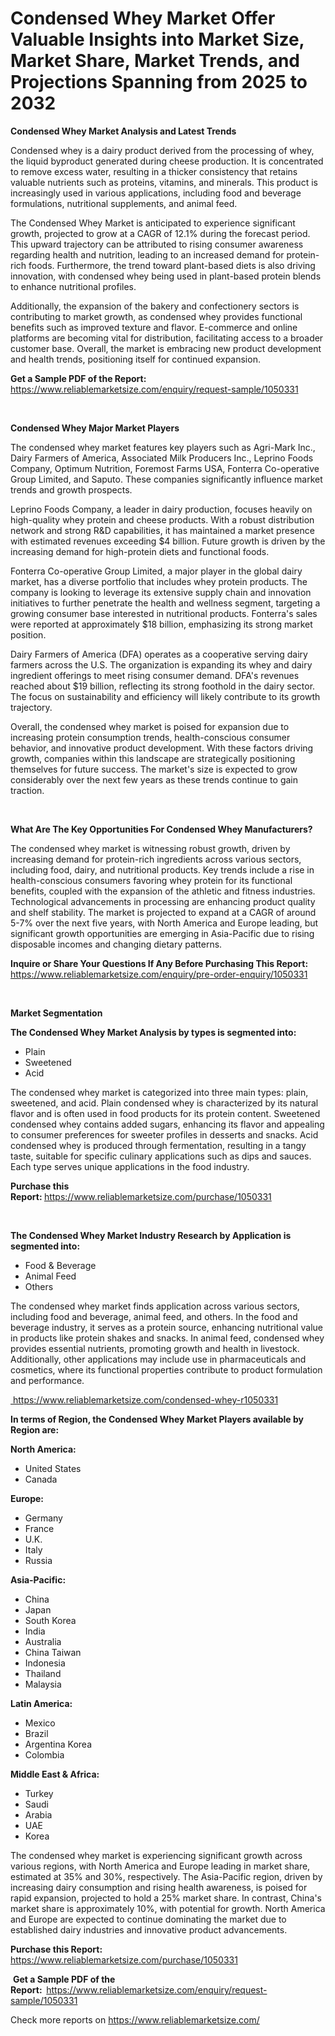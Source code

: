 <p><h1>Condensed Whey Market Offer Valuable Insights into Market Size, Market Share, Market Trends, and Projections Spanning from 2025 to 2032</h1></p><p><strong>Condensed Whey Market Analysis and Latest Trends</strong></p>
<p><p>Condensed whey is a dairy product derived from the processing of whey, the liquid byproduct generated during cheese production. It is concentrated to remove excess water, resulting in a thicker consistency that retains valuable nutrients such as proteins, vitamins, and minerals. This product is increasingly used in various applications, including food and beverage formulations, nutritional supplements, and animal feed.</p><p>The Condensed Whey Market is anticipated to experience significant growth, projected to grow at a CAGR of 12.1% during the forecast period. This upward trajectory can be attributed to rising consumer awareness regarding health and nutrition, leading to an increased demand for protein-rich foods. Furthermore, the trend toward plant-based diets is also driving innovation, with condensed whey being used in plant-based protein blends to enhance nutritional profiles. </p><p>Additionally, the expansion of the bakery and confectionery sectors is contributing to market growth, as condensed whey provides functional benefits such as improved texture and flavor. E-commerce and online platforms are becoming vital for distribution, facilitating access to a broader customer base. Overall, the market is embracing new product development and health trends, positioning itself for continued expansion.</p></p>
<p><strong>Get a Sample PDF of the Report:&nbsp;</strong> <a href="https://www.reliablemarketsize.com/enquiry/request-sample/1050331?utm_campaign=2936&utm_medium=2&utm_source=Github&utm_content=ia&utm_term=07042025&utm_id=condensed-whey">https://www.reliablemarketsize.com/enquiry/request-sample/1050331</a></p>
<p>&nbsp;</p>
<p><strong>Condensed Whey Major Market Players</strong></p>
<p><p>The condensed whey market features key players such as Agri-Mark Inc., Dairy Farmers of America, Associated Milk Producers Inc., Leprino Foods Company, Optimum Nutrition, Foremost Farms USA, Fonterra Co-operative Group Limited, and Saputo. These companies significantly influence market trends and growth prospects.</p><p>Leprino Foods Company, a leader in dairy production, focuses heavily on high-quality whey protein and cheese products. With a robust distribution network and strong R&D capabilities, it has maintained a market presence with estimated revenues exceeding $4 billion. Future growth is driven by the increasing demand for high-protein diets and functional foods.</p><p>Fonterra Co-operative Group Limited, a major player in the global dairy market, has a diverse portfolio that includes whey protein products. The company is looking to leverage its extensive supply chain and innovation initiatives to further penetrate the health and wellness segment, targeting a growing consumer base interested in nutritional products. Fonterra's sales were reported at approximately $18 billion, emphasizing its strong market position.</p><p>Dairy Farmers of America (DFA) operates as a cooperative serving dairy farmers across the U.S. The organization is expanding its whey and dairy ingredient offerings to meet rising consumer demand. DFA's revenues reached about $19 billion, reflecting its strong foothold in the dairy sector. The focus on sustainability and efficiency will likely contribute to its growth trajectory.</p><p>Overall, the condensed whey market is poised for expansion due to increasing protein consumption trends, health-conscious consumer behavior, and innovative product development. With these factors driving growth, companies within this landscape are strategically positioning themselves for future success. The market's size is expected to grow considerably over the next few years as these trends continue to gain traction.</p></p>
<p>&nbsp;</p>
<p><strong>What Are The Key Opportunities For Condensed Whey Manufacturers?</strong></p>
<p><p>The condensed whey market is witnessing robust growth, driven by increasing demand for protein-rich ingredients across various sectors, including food, dairy, and nutritional products. Key trends include a rise in health-conscious consumers favoring whey protein for its functional benefits, coupled with the expansion of the athletic and fitness industries. Technological advancements in processing are enhancing product quality and shelf stability. The market is projected to expand at a CAGR of around 5-7% over the next five years, with North America and Europe leading, but significant growth opportunities are emerging in Asia-Pacific due to rising disposable incomes and changing dietary patterns.</p></p>
<p><strong>Inquire or Share Your Questions If Any Before Purchasing This Report:</strong> <a href="https://www.reliablemarketsize.com/enquiry/pre-order-enquiry/1050331?utm_campaign=2936&utm_medium=2&utm_source=Github&utm_content=ia&utm_term=07042025&utm_id=condensed-whey">https://www.reliablemarketsize.com/enquiry/pre-order-enquiry/1050331</a></p>
<p>&nbsp;</p>
<p><strong>Market Segmentation</strong></p>
<p><strong>The Condensed Whey Market Analysis by types is segmented into:</strong></p>
<p><ul><li>Plain</li><li>Sweetened</li><li>Acid</li></ul></p>
<p><p>The condensed whey market is categorized into three main types: plain, sweetened, and acid. Plain condensed whey is characterized by its natural flavor and is often used in food products for its protein content. Sweetened condensed whey contains added sugars, enhancing its flavor and appealing to consumer preferences for sweeter profiles in desserts and snacks. Acid condensed whey is produced through fermentation, resulting in a tangy taste, suitable for specific culinary applications such as dips and sauces. Each type serves unique applications in the food industry.</p></p>
<p><strong>Purchase this Report:&nbsp;</strong><a href="https://www.reliablemarketsize.com/purchase/1050331?utm_campaign=2936&utm_medium=2&utm_source=Github&utm_content=ia&utm_term=07042025&utm_id=condensed-whey">https://www.reliablemarketsize.com/purchase/1050331</a></p>
<p>&nbsp;</p>
<p><strong>The Condensed Whey Market Industry Research by Application is segmented into:</strong></p>
<p><ul><li>Food & Beverage</li><li>Animal Feed</li><li>Others</li></ul></p>
<p><p>The condensed whey market finds application across various sectors, including food and beverage, animal feed, and others. In the food and beverage industry, it serves as a protein source, enhancing nutritional value in products like protein shakes and snacks. In animal feed, condensed whey provides essential nutrients, promoting growth and health in livestock. Additionally, other applications may include use in pharmaceuticals and cosmetics, where its functional properties contribute to product formulation and performance.</p></p>
<p><a href="https://www.reliablemarketsize.com/condensed-whey-r1050331?utm_campaign=2936&utm_medium=2&utm_source=Github&utm_content=ia&utm_term=07042025&utm_id=condensed-whey">&nbsp;https://www.reliablemarketsize.com/condensed-whey-r1050331</a></p>
<p><strong>In terms of Region, the Condensed Whey Market Players available by Region are:</strong></p>
<p>
    <p> <strong> North America: </strong>
        <ul>
            <li>United States</li>
            <li>Canada</li>
        </ul>
        </p> 
    <p> <strong> Europe: </strong>
        <ul>
            <li>Germany</li>
            <li>France</li>
            <li>U.K.</li>
            <li>Italy</li>
            <li>Russia</li>
        </ul>
        </p> 
    <p> <strong> Asia-Pacific: </strong>
        <ul>
            <li>China</li>
            <li>Japan</li>
            <li>South Korea</li>
            <li>India</li>
            <li>Australia</li>
            <li>China Taiwan</li>
            <li>Indonesia</li>
            <li>Thailand</li>
            <li>Malaysia</li>
        </ul>
        </p> 
    <p> <strong> Latin America: </strong>
        <ul>
            <li>Mexico</li>
            <li>Brazil</li>
            <li>Argentina Korea</li>
            <li>Colombia</li>
        </ul>
        </p> 
    <p> <strong> Middle East & Africa: </strong>
        <ul>
            <li>Turkey</li>
            <li>Saudi</li>
            <li>Arabia</li>
            <li>UAE</li>
            <li>Korea</li>
        </ul>
    </p>
    </p>
<p><p>The condensed whey market is experiencing significant growth across various regions, with North America and Europe leading in market share, estimated at 35% and 30%, respectively. The Asia-Pacific region, driven by increasing dairy consumption and rising health awareness, is poised for rapid expansion, projected to hold a 25% market share. In contrast, China's market share is approximately 10%, with potential for growth. North America and Europe are expected to continue dominating the market due to established dairy industries and innovative product advancements.</p></p>
<p><strong>Purchase this Report: </strong><a href="https://www.reliablemarketsize.com/purchase/1050331?utm_campaign=2936&utm_medium=2&utm_source=Github&utm_content=ia&utm_term=07042025&utm_id=condensed-whey">https://www.reliablemarketsize.com/purchase/1050331</a></p>
<p>&nbsp;<strong>Get a Sample PDF of the Report:&nbsp;&nbsp;</strong><a href="https://www.reliablemarketsize.com/enquiry/request-sample/1050331?utm_campaign=2936&utm_medium=2&utm_source=Github&utm_content=ia&utm_term=07042025&utm_id=condensed-whey">https://www.reliablemarketsize.com/enquiry/request-sample/1050331</a></p>
<p><strong></strong></p>
<p>Check more reports on <a href="https://www.reliablemarketsize.com/?utm_campaign=2936&utm_medium=2&utm_source=Github&utm_content=ia&utm_term=07042025&utm_id=condensed-whey">https://www.reliablemarketsize.com/</a></p>